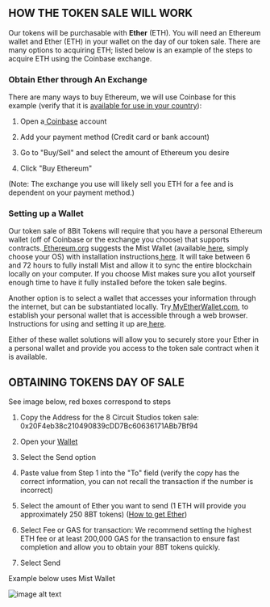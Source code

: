 ## **HOW THE TOKEN SALE WILL WORK**

Our tokens will be purchasable with **Ether** (ETH). You will need an
Ethereum wallet and Ether (ETH) in your wallet on the day of our token
sale. There are many options to acquiring ETH; listed below is an example
of the steps to acquire ETH using the Coinbase exchange.

### **Obtain Ether through An Exchange**

There are many ways to buy Ethereum, we will use Coinbase for this
example (verify that it is [available for use in your country](https://www.coinbase.com/global?r=ofir)):

1. Open a[ Coinbase](https://99bitcoins.com/coinbase/) account

2. Add your payment method (Credit card or bank account)

3. Go to "Buy/Sell" and select the amount of Ethereum you desire

4. Click "Buy Ethereum"

(Note: The exchange you use will likely sell you ETH for a fee and is dependent on your payment method.)

### **Setting up a Wallet**

Our token sale of 8Bit Tokens will require that you have a personal
Ethereum wallet (off of Coinbase or the exchange you choose) that
supports contracts.[ Ethereum.org](http://Ethereum.org) suggests the Mist Wallet (available[ here](https://github.com/ethereum/mist/releases),
simply choose your OS) with installation instructions[ here](https://medium.com/@attores/step-by-step-guide-getting-started-with-ethereum-mist-wallet-772a3cc99af4).
It will take between 6 and 72 hours to fully install Mist and allow it to
sync the entire blockchain locally on your computer. If you choose Mist
makes sure you allot yourself enough time to have it fully installed
before the token sale begins.

Another option is to select a wallet that accesses your information
through the internet, but can be substantiated locally. Try[ MyEtherWallet.com](http://myethewallet.com/),
to establish your personal wallet that is accessible through a web
browser. Instructions for using and setting it up are[ here](https://www.cryptocompare.com/wallets/guides/how-to-use-myetherwallet/).

Either of these wallet solutions will allow you to securely store your
Ether in a personal wallet and provide you access to the token sale
contract when it is available.

## **OBTAINING TOKENS DAY OF SALE**

See image below, red boxes correspond to steps

1. Copy the Address for the 8 Circuit Studios token sale:
0x20F4eb38c210490839cDD7Bc60636171ABb7Bf94

2. Open your [Wallet](#setting-up-a-wallet)

3. Select the Send option

4. Paste value from Step 1 into the "To" field (verify the copy has the
  correct information, you can not recall the transaction if the number
  is incorrect)

5. Select the amount of Ether you want to send (1 ETH will provide you
  approximately 250 8BT tokens) ([How to get Ether](#obtain-ether-through-an-exchange))

6. Select Fee or GAS for transaction: We recommend setting the highest
ETH fee or at least 200,000 GAS for the transaction to ensure fast
completion and allow you to obtain your 8BT tokens quickly.

7. Select Send

Example below uses Mist Wallet

![image alt text](image_0.png)
